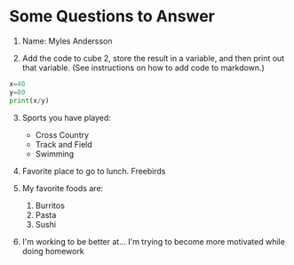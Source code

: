 # Some Questions to Answer

1. Name: Myles Andersson

2. Add the code to cube 2, store the result in a variable, and then print out that variable. (See instructions on how to add code to markdown.)

```python
x=40
y=80
print(x/y)
```

3. Sports you have played:
    * Cross Country
    * Track and Field
    * Swimming

4. Favorite place to go to lunch.
Freebirds
5. My favorite foods are:
    1. Burritos
    2. Pasta          
    3. Sushi

6. I'm working to be better at...
I'm trying to become more motivated while doing homework
